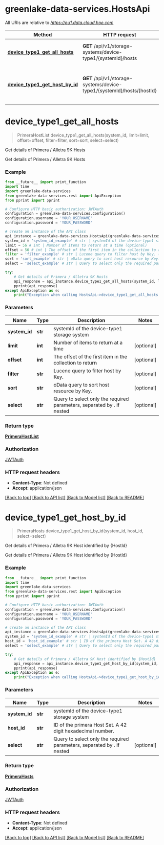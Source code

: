 # greenlake-data-services.HostsApi

All URIs are relative to *https://eu1.data.cloud.hpe.com*

Method | HTTP request | Description
------------- | ------------- | -------------
[**device_type1_get_all_hosts**](HostsApi.md#device_type1_get_all_hosts) | **GET** /api/v1/storage-systems/device-type1/{systemId}/hosts | Get details of Primera / Alletra 9K Hosts
[**device_type1_get_host_by_id**](HostsApi.md#device_type1_get_host_by_id) | **GET** /api/v1/storage-systems/device-type1/{systemId}/hosts/{hostId} | Get details of Primera / Alletra 9K Host identified by {HostId}


# **device_type1_get_all_hosts**
> PrimeraHostList device_type1_get_all_hosts(system_id, limit=limit, offset=offset, filter=filter, sort=sort, select=select)

Get details of Primera / Alletra 9K Hosts

Get details of Primera / Alletra 9K Hosts

### Example
```python
from __future__ import print_function
import time
import greenlake-data-services
from greenlake-data-services.rest import ApiException
from pprint import pprint

# Configure HTTP basic authorization: JWTAuth
configuration = greenlake-data-services.Configuration()
configuration.username = 'YOUR_USERNAME'
configuration.password = 'YOUR_PASSWORD'

# create an instance of the API class
api_instance = greenlake-data-services.HostsApi(greenlake-data-services.ApiClient(configuration))
system_id = 'system_id_example' # str | systemId of the device-type1 storage system
limit = 56 # int | Number of items to return at a time (optional)
offset = 56 # int | The offset of the first item in the collection to return (optional)
filter = 'filter_example' # str | Lucene query to filter host by Key. (optional)
sort = 'sort_example' # str | oData query to sort host resource by Key. (optional)
select = 'select_example' # str | Query to select only the required parameters, separated by . if nested (optional)

try:
    # Get details of Primera / Alletra 9K Hosts
    api_response = api_instance.device_type1_get_all_hosts(system_id, limit=limit, offset=offset, filter=filter, sort=sort, select=select)
    pprint(api_response)
except ApiException as e:
    print("Exception when calling HostsApi->device_type1_get_all_hosts: %s\n" % e)
```

### Parameters

Name | Type | Description  | Notes
------------- | ------------- | ------------- | -------------
 **system_id** | **str**| systemId of the device-type1 storage system | 
 **limit** | **int**| Number of items to return at a time | [optional] 
 **offset** | **int**| The offset of the first item in the collection to return | [optional] 
 **filter** | **str**| Lucene query to filter host by Key. | [optional] 
 **sort** | **str**| oData query to sort host resource by Key. | [optional] 
 **select** | **str**| Query to select only the required parameters, separated by . if nested | [optional] 

### Return type

[**PrimeraHostList**](PrimeraHostList.md)

### Authorization

[JWTAuth](../README.md#JWTAuth)

### HTTP request headers

 - **Content-Type**: Not defined
 - **Accept**: application/json

[[Back to top]](#) [[Back to API list]](../README.md#documentation-for-api-endpoints) [[Back to Model list]](../README.md#documentation-for-models) [[Back to README]](../README.md)

# **device_type1_get_host_by_id**
> PrimeraHosts device_type1_get_host_by_id(system_id, host_id, select=select)

Get details of Primera / Alletra 9K Host identified by {HostId}

Get details of Primera / Alletra 9K Host identified by {HostId}

### Example
```python
from __future__ import print_function
import time
import greenlake-data-services
from greenlake-data-services.rest import ApiException
from pprint import pprint

# Configure HTTP basic authorization: JWTAuth
configuration = greenlake-data-services.Configuration()
configuration.username = 'YOUR_USERNAME'
configuration.password = 'YOUR_PASSWORD'

# create an instance of the API class
api_instance = greenlake-data-services.HostsApi(greenlake-data-services.ApiClient(configuration))
system_id = 'system_id_example' # str | systemId of the device-type1 storage system
host_id = 'host_id_example' # str | ID of the primera Host Set. A 42 digit hexadecimal number.
select = 'select_example' # str | Query to select only the required parameters, separated by . if nested (optional)

try:
    # Get details of Primera / Alletra 9K Host identified by {HostId}
    api_response = api_instance.device_type1_get_host_by_id(system_id, host_id, select=select)
    pprint(api_response)
except ApiException as e:
    print("Exception when calling HostsApi->device_type1_get_host_by_id: %s\n" % e)
```

### Parameters

Name | Type | Description  | Notes
------------- | ------------- | ------------- | -------------
 **system_id** | **str**| systemId of the device-type1 storage system | 
 **host_id** | **str**| ID of the primera Host Set. A 42 digit hexadecimal number. | 
 **select** | **str**| Query to select only the required parameters, separated by . if nested | [optional] 

### Return type

[**PrimeraHosts**](PrimeraHosts.md)

### Authorization

[JWTAuth](../README.md#JWTAuth)

### HTTP request headers

 - **Content-Type**: Not defined
 - **Accept**: application/json

[[Back to top]](#) [[Back to API list]](../README.md#documentation-for-api-endpoints) [[Back to Model list]](../README.md#documentation-for-models) [[Back to README]](../README.md)

